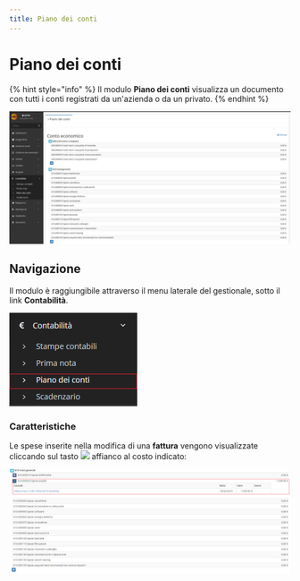 ```yaml
---
title: Piano dei conti
---
```


# Piano dei conti

{% hint style="info" %}
Il modulo **Piano dei conti** visualizza un documento con tutti i conti registrati da un'azienda o da un privato.
{% endhint %}

![Screenshot interfaccia piano dei conti](../../../.gitbook/assets/screenpianodeiconti%20%281%29%20%281%29.PNG)

## Navigazione

Il modulo è raggiungibile attraverso il menu laterale del gestionale, sotto il link **Contabilità**.

![Screenshot navigazione piano dei conti](../../../.gitbook/assets/posizionepianodeiconti.PNG)

### Caratteristiche

Le spese inserite nella modifica di una **fattura** vengono visualizzate cliccando sul tasto ![](https://github.com/devcode-it/openstamanager-docs/tree/5242b6a23c677db2f5451152c8e4c4aded3a99cf/.gitbook/assets/aggiungere-1.PNG) affianco al costo indicato:

![](../../../.gitbook/assets/speseconti.PNG)

